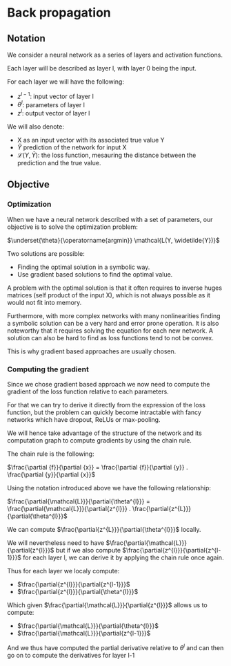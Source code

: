 # Back propagation

## Notation

We consider a neural network as a series of layers and activation functions.

Each layer will be described as layer l, with layer 0 being the input.

For each layer we will have the following:

- $z^{l-1}$: input vector of layer l
- $\theta^{l}$: parameters of layer l
- $z^{l}$: output vector of layer l

We will also denote:

- X as an input vector with its associated true value Y
- $\widetilde{Y}$ prediction of the network for input X
- $\mathcal{L}(Y, \widetilde{Y})$: the loss function, mesauring the distance between the prediction
  and the true value.

## Objective

### Optimization

When we have a neural network described with a set of parameters, our objective is to solve the
optimization problem:

$\underset{\theta}{\operatorname{argmin}} \mathcal{L(Y, \widetilde{Y})}$

Two solutions are possible:

- Finding the optimal solution in a symbolic way.
- Use gradient based solutions to find the optimal value.

A problem with the optimal solution is that it often requires to inverse huges matrices (self
product of the input X), which is not always possible as it would not fit into memory.

Furthermore, with more complex networks with many nonlinearities finding a symbolic solution can be
a very hard and error prone operation. It is also noteworthy that it requires solving the equation
for each new network. A solution can also be hard to find as loss functions tend to not be convex.

This is why gradient based approaches are usually chosen.

### Computing the gradient

Since we chose gradient based approach we now need to compute the gradient of the loss function
relative to each parameters.

For that we can try to derive it directly from the expression of the loss function, but the problem
can quickly become intractable with fancy networks which have dropout, ReLUs or max-pooling.

We will hence take advantage of the structure of the network and its computation graph to compute
gradients by using the chain rule.

The chain rule is the following:

$\frac{\partial {f}}{\partial {x}} = \frac{\partial {f}}{\partial {y}} . \frac{\partial {y}}{\partial {x}}$ 

Using the notation introduced above we have the following relationship:

$\frac{\partial{\mathcal{L}}}{\partial{\theta^{l}}} = \frac{\partial{\mathcal{L}}}{\partial{z^{l}}} . \frac{\partial{z^{L}}}{\partial{\theta^{l}}}$

We can compute $\frac{\partial{z^{L}}}{\partial{\theta^{l}}}$ locally.

We will nevertheless need to have $\frac{\partial{\mathcal{L}}}{\partial{z^{l}}}$ but if we also
compute $\frac{\partial{z^{l}}}{\partial{z^{l-1}}}$ for each layer l, we can derive it by applying the
chain rule once again.

Thus for each layer we localy compute:

- $\frac{\partial{z^{l}}}{\partial{z^{l-1}}}$
- $\frac{\partial{z^{l}}}{\partial{\theta^{l}}}$
 
Which given $\frac{\partial{\mathcal{L}}}{\partial{z^{l}}}$ allows us to compute:

- $\frac{\partial{\mathcal{L}}}{\partial{\theta^{l}}}$
- $\frac{\partial{\mathcal{L}}}{\partial{z^{l-1}}}$

And we thus have computed the partial derivative relative to $\theta^l$ and can then go on to compute
the derivatives for layer l-1
